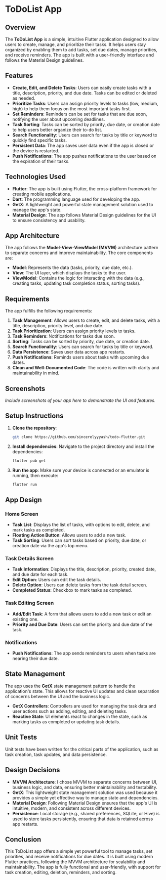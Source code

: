 # ToDoList App

## Overview

The **ToDoList App** is a simple, intuitive Flutter application designed to allow users to create, manage, and prioritize their tasks. It helps users stay organized by enabling them to add tasks, set due dates, manage priorities, and receive reminders. The app is built with a user-friendly interface and follows the Material Design guidelines.

## Features

- **Create, Edit, and Delete Tasks**: Users can easily create tasks with a title, description, priority, and due date. Tasks can be edited or deleted as needed.
- **Prioritize Tasks**: Users can assign priority levels to tasks (low, medium, high) to help them focus on the most important tasks first.
- **Set Reminders**: Reminders can be set for tasks that are due soon, notifying the user about upcoming deadlines.
- **Task Sorting**: Tasks can be sorted by priority, due date, or creation date to help users better organize their to-do list.
- **Search Functionality**: Users can search for tasks by title or keyword to quickly find specific tasks.
- **Persistent Data**: The app saves user data even if the app is closed or the device is restarted.
- **Push Notifications**: The app pushes notifications to the user based on the expiration of their tasks.

## Technologies Used

- **Flutter**: The app is built using Flutter, the cross-platform framework for creating mobile applications.
- **Dart**: The programming language used for developing the app.
- **GetX**: A lightweight and powerful state management solution used to manage the app's state.
- **Material Design**: The app follows Material Design guidelines for the UI to ensure consistency and usability.

## App Architecture

The app follows the **Model-View-ViewModel (MVVM)** architecture pattern to separate concerns and improve maintainability. The core components are:

- **Model**: Represents the data (tasks, priority, due date, etc.).
- **View**: The UI layer, which displays the tasks to the user.
- **ViewModel**: Contains the logic for interacting with the data (e.g., creating tasks, updating task completion status, sorting tasks).

## Requirements

The app fulfills the following requirements:

1. **Task Management**: Allows users to create, edit, and delete tasks, with a title, description, priority level, and due date.
2. **Task Prioritization**: Users can assign priority levels to tasks.
3. **Task Reminders**: Notifications for tasks due soon.
4. **Sorting**: Tasks can be sorted by priority, due date, or creation date.
5. **Search Functionality**: Users can search for tasks by title or keyword.
6. **Data Persistence**: Saves user data across app restarts.
7. **Push Notifications**: Reminds users about tasks with upcoming due dates.
8. **Clean and Well-Documented Code**: The code is written with clarity and maintainability in mind.

## Screenshots

_Include screenshots of your app here to demonstrate the UI and features._

## Setup Instructions

1. **Clone the repository**:
   ```bash
   git clone https://github.com/sincerelyyyash/todo-flutter.git
   ```

2. **Install dependencies**:
   Navigate to the project directory and install the dependencies:
   ```bash
   flutter pub get
   ```

3. **Run the app**:
   Make sure your device is connected or an emulator is running, then execute:
   ```bash
   flutter run
   ```

## App Design

### Home Screen
- **Task List**: Displays the list of tasks, with options to edit, delete, and mark tasks as completed.
- **Floating Action Button**: Allows users to add a new task.
- **Task Sorting**: Users can sort tasks based on priority, due date, or creation date via the app's top menu.

### Task Details Screen
- **Task Information**: Displays the title, description, priority, created date, and due date for each task.
- **Edit Option**: Users can edit the task details.
- **Delete Option**: Users can delete tasks from the task detail screen.
- **Completed Status**: Checkbox to mark tasks as completed.

### Task Editing Screen
- **Add/Edit Task**: A form that allows users to add a new task or edit an existing one.
- **Priority and Due Date**: Users can set the priority and due date of the task.

### Notifications
- **Push Notifications**: The app sends reminders to users when tasks are nearing their due date.

## State Management

The app uses the **GetX** state management pattern to handle the application's state. This allows for reactive UI updates and clean separation of concerns between the UI and the business logic.

- **GetX Controllers**: Controllers are used for managing the task data and user actions such as adding, editing, and deleting tasks.
- **Reactive State**: UI elements react to changes in the state, such as marking tasks as completed or updating task details.

## Unit Tests

Unit tests have been written for the critical parts of the application, such as task creation, task updates, and data persistence.


## Design Decisions

- **MVVM Architecture**: I chose MVVM to separate concerns between UI, business logic, and data, ensuring better maintainability and testability.
- **GetX**: This lightweight state management solution was used because it provides a simple yet effective way to manage state and dependencies.
- **Material Design**: Following Material Design ensures that the app's UI is intuitive, modern, and consistent across different devices.
- **Persistence**: Local storage (e.g., shared preferences, SQLite, or Hive) is used to store tasks persistently, ensuring that data is retained across app restarts.

## Conclusion

This ToDoList app offers a simple yet powerful tool to manage tasks, set priorities, and receive notifications for due dates. It is built using modern Flutter practices, following the MVVM architecture for scalability and maintainability. The app is fully functional and user-friendly, with support for task creation, editing, deletion, reminders, and sorting.



